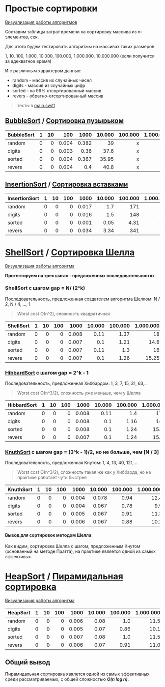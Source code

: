 # Простые сортировки

[Визуализация работы алгоритмов](https://www.cs.usfca.edu/~galles/visualization/ComparisonSort.html)

Составим таблицы затрат времени на сортировку массива из n-элементов, сек.

Для этого будем тестировать алгоритмы на массивах таких размеров:

1, 10, 100, 1.000, 10.000, 100.000, 1.000.000, 10.000.000 (если получится за адекватное время)

И с различным характером данных:
- random - массив их случайных чисел 
- digits - массив из случайных цифр
- sorted - на 99% отсортированный массив
- revers - обратно-отсортированный массив

> тесты в [main.swift](https://github.com/c-villain/OTUS_algo/blob/main/HW5/SimpleHeapSorts/main.swift)

## [BubbleSort](https://en.wikipedia.org/wiki/Bubble_sort) / [Сортировка пузырьком](https://ru.wikipedia.org/wiki/Сортировка_пузырьком)

BubbleSort|1|10|100|1000|10.000|100.000|1.000.000
---|---:|---:|---:|---:|---:|---:|---:
random       |0|0|0.004|0.382|39|x|x
digits       |0|0|0.003|0.38|37.6|x|x
sorted       |0|0|0.004|0.367|35.95|x|x|
revers       |0|0|0.004|0.4|40.8|x|x

## [InsertionSort](https://en.wikipedia.org/wiki/Insertion_sort) / [Сортировка вставками](https://ru.wikipedia.org/wiki/Сортировка_вставками)

InsertionSort|1|10|100|1000|10.000|100.000|1.000.000|10.000.000
---|---:|---:|---:|---:|---:|---:|---:|---:
random       |0|0|0|0.017|1.7|171|x|x
digits       |0|0|0|0.016|1.5|148|x|x
sorted       |0|0|0|0.001|0.05|4.31|443|x
revers       |0|0|0|0.034|3.34|341|x|x

# [ShellSort](https://en.wikipedia.org/wiki/Shellsort) / [Сортировка Шелла](https://ru.wikipedia.org/wiki/Сортировка_Шелла)

[Визуализация работы алгоритма](https://www.cs.usfca.edu/~galles/visualization/ComparisonSort.html)

**Протестируем на трех шагах - предложенных последовательностях**

### ShellSort с шагом gap = N/ (2^k)

Последовательность, предложенная создателем алгоритма Шеллом: N / 2, N / 4, ..., 1 
> Worst cost О(n^2), сложность квадратичная

ShellSort    |1|10|100|1000|10.000|100.000|1.000.000|10.000.000
---|---:|---:|---:|---:|---:|---:|---:|---:
random       |0|0|0|0.008|0.11|1.37|18|231
digits       |0|0|0|0.007|0.1|1.21|14.8|176
sorted       |0|0|0|0.007|0.11|1.3|16|195
revers       |0|0|0|0.007|0.1|1.26|15.25|182

### [HibbardSort](https://oeis.org/A000225) с шагом gap = 2^k - 1

 Последовательность, предложенная Хиббардом: 1, 3, 7, 15, 31, 63,.. 
 > Worst cost О(n^3/2), сложность уже меньше, чем у Шелла

 HibbardSort  |1|10|100|1000 |10.000|100.000|1.000.000|10.000.000
 ---|---:|---:|---:|---:|---:|---:|---:|---:
 random       |0|0 |0  |0.008|0.11  |1.4    |17.4     |225
 digits       |0|0 |0  |0.008|0.1   |1.16   |14.1     |167.5
 sorted       |0|0 |0  |0.008|0.1   |1.24   |15.44    |194.6
 revers       |0|0 |0  |0.007|0.1   |1.24   |15.12    |180

 ### [KnuthSort](https://oeis.org/A003462) с шагом gap = (3^k - 1)/2, но не больше, чем [N / 3]

 Последовательность, предложенная Кнутом:  1, 4, 13, 40, 121, ..
 > Worst cost О(n^3/2), сложность такая же как у Хиббарда, но на практике работает чуть быстрее

 KnuthSort    |1|10|100|1000|10.000|100.000|1.000.000|10.000.000
 ---|---:|---:|---:|---:|---:|---:|---:|---:
 random       |0|0|0|0.004|0.078|0.94|12.4|177
 digits       |0|0|0|0.004|0.067|0.78|9.9|110.5
 sorted       |0|0|0|0.005|0.067|0.91|11.3|140
 revers       |0|0|0|0.006|0.067|0.88|10.2|113

 #### Вывод для сортировок методом Шелла

 Как видим, сортировка Шелла с шагом, предложенным Кнутом (основанный на методе Пратта), на практике является одной из самых эффективых.

 # [HeapSort](https://en.wikipedia.org/wiki/Heapsort) / [Пирамидальная сортировка](https://ru.wikipedia.org/wiki/Пирамидальная_сортировка)

 [Визуализация работы алгоритма](https://www.cs.usfca.edu/~galles/visualization/HeapSort.html)

 HeapSort     |1|10|100|1000 |10.000|100.000|1.000.000|10.000.000
 ---|---:|---:|---:|---:|---:|---:|---:|---:
 random       |0|0 |0  |0.006|0.08  |1.0    |11.5     |140
 digits       |0|0 |0  |0.005|0.07  |0.86   |10.1     |117
 sorted       |0|0 |0  |0.007|0.08  |1.0    |11.5     |135
 revers       |0|0 |0  |0.006|0.07  |0.91   |11.0     |123

 ## Общий вывод 

 Пирамидальная сортировка явялется одной из самых эффективных среди рассматриваемых, с общей сложностью ***O(n log n)***.
